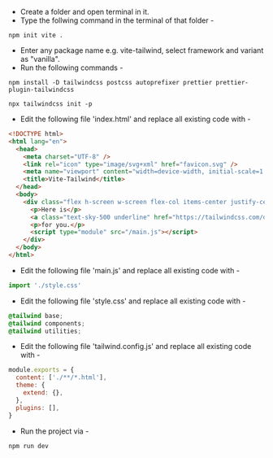 - Create a folder and open terminal in it.
- Type the follwing command in the terminal of that folder -

```
npm init vite .
```

- Enter any package name e.g. vite-tailwind, select framework and variant as "vanilla".
- Run the following commands -

```
npm install -D tailwindcss postcss autoprefixer prettier prettier-plugin-tailwindcss
```

```
npx tailwindcss init -p
```

- Edit the following file 'index.html' and replace all existing code with -

```html
<!DOCTYPE html>
<html lang="en">
  <head>
    <meta charset="UTF-8" />
    <link rel="icon" type="image/svg+xml" href="favicon.svg" />
    <meta name="viewport" content="width=device-width, initial-scale=1.0" />
    <title>Vite-Tailwind</title>
  </head>
  <body>
    <div class="flex h-screen w-screen flex-col items-center justify-center bg-slate-900 text-xl text-white">
      <p>Here is</p>
      <a class="text-sky-500 underline" href="https://tailwindcss.com/docs/text-align">tailwindcss docs</a>
      <p>for you.</p>
      <script type="module" src="/main.js"></script>
    </div>
  </body>
</html>
```

- Edit the following file 'main.js' and replace all existing code with -

```js
import './style.css'
```

- Edit the following file 'style.css' and replace all existing code with -

```css
@tailwind base;
@tailwind components;
@tailwind utilities;
```

- Edit the following file 'tailwind.config.js' and replace all existing code with -

```js
module.exports = {
  content: ['./**/*.html'],
  theme: {
    extend: {},
  },
  plugins: [],
}
```

- Run the project via -

```
npm run dev
```

